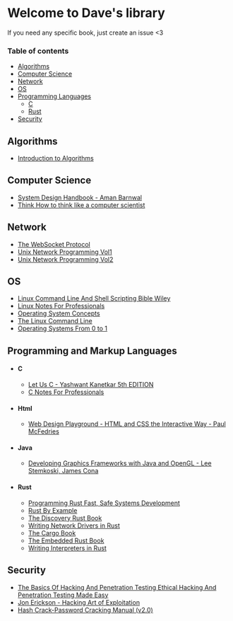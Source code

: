 # Welcome to Dave's library

If you need any specific book, just create an issue <3

### Table of contents
<!--toc:start-->
- [Algorithms](#algorithms)
- [Computer Science](#computer-science)
- [Network](#network)
- [OS](#os)
- [Programming Languages](#programming-languages)
  - [C](#c)
  - [Rust](#rust)
- [Security](#security)
<!--toc:end-->

## Algorithms

- [Introduction to Algorithms]("./Algorithms/Introduction-to-Algorithms.pdf)

## Computer Science

- [System Design Handbook - Aman Barnwal](./Computer-Science/System-Design-Handbook-Aman-Barnwal.pdf)
- [Think How to think like a computer scientist](./Computer-Science/Think-How-to-think-like-a-computer-scientist-Think-C++.pdf)

## Network

- [The WebSocket Protocol](./Network/The-WebSocket-Protocol.pdf)
- [Unix Network Programming Vol1](./Network/Unix-Network-Programming-Vol1.pdf)
- [Unix Network Programming Vol2](./Network/Unix-Network-Programming-Vol2.pdf)

## OS

- [Linux Command Line And Shell Scripting Bible Wiley](./Os/Linux-Command-Line-And-Shell-Scripting-Bible-Wiley.pdf)
- [Linux Notes For Professionals](./Os/LinuxNotesForProfessionals.pdf)
- [Operating System Concepts](./Os/Operating-System-Concepts.pdf)
- [The Linux Command Line](./Os/The.Linux.Command.Line.pdf)
- [Operating Systems From 0 to 1](./Os/Operating_Systems_From_0_to_1.pdf)

## Programming and Markup Languages

- #### C

  - [Let Us C - Yashwant Kanetkar 5th EDITION](./C/Let-Us-C-Yashwant-Kanetkar-5th-EDITION.pdf)
  - [C Notes For Professionals](./C/CNotesForProfessionals.pdf)

- #### Html

  - [Web Design Playground - HTML and CSS the Interactive Way - Paul McFedries](./Html/Web_Design_Playground_HTML_and_CSS_the_Interactive_way.pdf)

- #### Java

  - [Developing Graphics Frameworks with Java and OpenGL - Lee Stemkoski, James Cona](./Java/Developing_Graphics_Frameworks_with_Java_and_OpenGL_Lee_Stemkoski.pdf)

- #### Rust

  - [Programming Rust Fast, Safe Systems Development](./Rust/ProgrammingRustFastSafeSystemsDevelopment.pdf)
  - [Rust By Example](./Rust/RustByExample.pdf)
  - [The Discovery Rust Book](./Rust/TheDiscoveryRustBook.pdf)
  - [Writing Network Drivers in Rust](./Rust/Writing-Network-Drivers-in-Rust.pdf)
  - [The Cargo Book](./Rust/TheCargoBook.pdf)
  - [The Embedded Rust Book](./Rust/TheEmbeddedRustBook.pdf)
  - [Writing Interpreters in Rust](./Rust/WritingInterpretersinRust.pdf)
  
## Security

- [The Basics Of Hacking And Penetration Testing Ethical Hacking And Penetration Testing Made Easy](./Security/TheBasicsOfHackingAndPenetrationTestingEthicalHackingAndPenetrationTestingMadeEasy.pdf)
- [Jon Erickson - Hacking Art of Exploitation](./Security/JonErickson-HackingArtofExploitation.pdf)
- [Hash Crack-Password Cracking Manual (v2.0)](./Security/HashCrack–PasswordCrackingManualV2.pdf)
